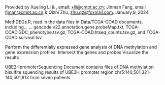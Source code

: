 Provided by Xueling Li & , email: xlli@cmpt.ac.cn; Jinman Fang, email fjman@cmpt.ac.cn & Qizhi Zhu, zhu.qz@foxmail.com. 
January,9, 2024

MethDEGs.R, read in the data files in Data/TCGA-COAD documents, including... ...
gencode.v22.annotation.gene.probeMap.txt, 
TCGA-COAD.GDC_phenotype.tsv.gz, 
TCGA-COAD.htseq_counts.tsv.gz, and
TCGA-COAD.survival.tsv

Perform the differentially expressed gene analysis of DNA methylation and gene expression profiles.
Intersect the genes and probes
Visualize the results

UBE2HpromoterSequencing Document contains files of DNA methylation bisulfite squencing results of UBE2H promoter region chr5:140,501,321-140,501,813  from seven patients
